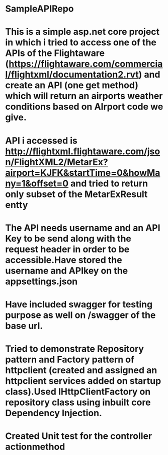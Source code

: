 # SampleAPIRepo
# This is a simple asp.net core project in which i tried to access one of the APIs of the Flightaware (https://flightaware.com/commercial/flightxml/documentation2.rvt) and create an API (one get method) which will return an airports weather conditions based on AIrport code we give. 
# API i accessed is http://flightxml.flightaware.com/json/FlightXML2/MetarEx?airport=KJFK&startTime=0&howMany=1&offset=0 and tried to return only subset of the MetarExResult entty
# The API needs username and an API Key to be send along with the request header in order to be accessible.Have stored the username and APIkey on the appsettings.json
# Have included swagger for testing purpose as well on /swagger of the base url.
# Tried to demonstrate Repository pattern and Factory pattern of httpclient (created and assigned an httpclient services added on startup class).Used IHttpClientFactory on repository class using inbuilt core Dependency Injection.
# Created Unit test for the controller actionmethod

